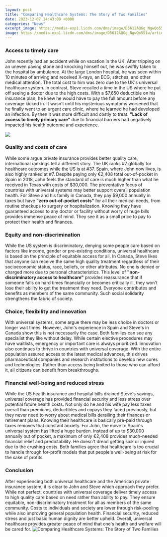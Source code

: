```yaml
---
layout: post
title: "Comparing Healthcare Systems: The Story of Two Families"
date: 2023-12-07 14:43:09 +0000
categories: "News"
excerpt_image: https://media-exp1.licdn.com/dms/image/D5612AQGg_NgwQo551w/article-cover_image-shrink_720_1280/0/1661400948087?e=2147483647&amp;v=beta&amp;t=D5PVXFldOFqgqwiD7PkNHQh540fpBLRqibY89w1lG1U
image: https://media-exp1.licdn.com/dms/image/D5612AQGg_NgwQo551w/article-cover_image-shrink_720_1280/0/1661400948087?e=2147483647&amp;v=beta&amp;t=D5PVXFldOFqgqwiD7PkNHQh540fpBLRqibY89w1lG1U
---
```


### Access to timely care
John recently had an accident while on vacation in the UK. After tripping on an uneven paving stone and knocking himself out, he was swiftly taken to the hospital by ambulance. At the large London hospital, he was seen within 10 minutes of arriving and received X-rays, an ECG, stitches, and other medical attention. The total cost to him was zero due to the UK's universal healthcare system. 
In contrast, Steve recalled a time in the US where he put off seeing a doctor due to the high costs. With a $7,650 deductible on his insurance plan, he knew he would have to pay the full amount before any coverage kicked in. It wasn't until his mysterious symptoms worsened that he finally went to an urgent care clinic, where he learned he had developed an infection. By then it was more difficult and costly to treat. **"Lack of access to timely primary care"** due to financial barriers had negatively impacted his health outcome and experience.

![](https://ms-newsouthbooks-com-au.s3.amazonaws.com/WorkImage/WorkEdition/9781447356929_5c4de92cd3abd5d5e2ffc_400w40q.jpg)
### Quality and costs of care 
While some argue private insurance provides better quality care, international rankings tell a different story. The UK ranks #7 globally for healthcare outcomes while the US is at #37. Spain, where John now lives, is also highly ranked at #7. Despite paying only €2,408 total out-of-pocket in Spain in 2018, John feels the standard of care is much higher than what he received in Texas with costs of $30,000. The preventative focus of countries with universal systems may better support overall population health. 
For Steve and his family in Canada, they pay $9,000 annually in taxes but have **"zero out-of-pocket costs"** for all their medical needs, from routine checkups to surgery or hospitalization. Knowing they have guaranteed access to any doctor or facility without worry of huge bills provides immense peace of mind. They see it as a small price to pay to protect their health and finances.
### Equity and non-discrimination
While the US system is discriminatory, denying some people care based on factors like income, gender or pre-existing conditions, universal healthcare is based on the principle of equitable access for all. In Canada, Steve likes that anyone can receive the same high quality treatment regardless of their socioeconomic status, race, beliefs, or other attributes. No one is denied or charged more due to personal characteristics. 
This level of **"non-discriminatory access to healthcare"** provides reassurance that if someone falls on hard times financially or becomes critically ill, they won't lose their ability to get the treatment they need. Everyone contributes and benefits as members of the same community. Such social solidarity strengthens the fabric of society.
### Choice, flexibility and innovation  
With universal systems, some argue there may be less choice in doctors or longer wait times. However, John's experience in Spain and Steve's in Canada show this is not necessarily the case. Both families can see any specialist they like without delay. While certain elective procedures may have waitlists, emergency or important care is always prioritized. 
Innovation also continues to thrive in countries with universal coverage. With the entire population assured access to the latest medical advances, this drives pharmaceutical companies and research institutions to develop new cures and technologies. Rather than access being limited to those who can afford it, all citizens can benefit from breakthroughs.
### Financial well-being and reduced stress
While the US health insurance and hospital bills drained Steve's savings, universal coverage has provided financial security and less stress over potential future health costs. Not only do he and his wife pay less taxes overall than premiums, deductibles and copays they faced previously, but they never need to worry about medical bills derailing their finances or retirement plans. Knowing their healthcare is basically pre-paid through taxes removes that constant anxiety.
For John, the move to Spain's universal system has lifted a huge burden. Instead of up to $30,000 annually out of pocket, a maximum of only €2,408 provides much-needed financial relief and predictability. He doesn't dread getting sick or injured due to the crushing costs. Both families agree that healthcare is too crucial to handle through for-profit models that put people's well-being at risk for the sake of profits.
### Conclusion 
After experiencing both universal healthcare and the American private insurance system, it is clear to John and Steve which approach they prefer. While not perfect, countries with universal coverage deliver timely access to high quality care based on need rather than ability to pay. They ensure equitable, non-discriminatory treatment for all as members of the same community. Costs to individuals and society are lower through risk-pooling while also improving general population health. Financial security, reduced stress and just basic human dignity are better upheld. Overall, universal healthcare provides greater peace of mind that one's health and welfare will be cared for.
![Comparing Healthcare Systems: The Story of Two Families](https://media-exp1.licdn.com/dms/image/D5612AQGg_NgwQo551w/article-cover_image-shrink_720_1280/0/1661400948087?e=2147483647&amp;v=beta&amp;t=D5PVXFldOFqgqwiD7PkNHQh540fpBLRqibY89w1lG1U)